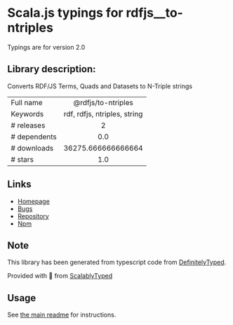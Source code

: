 
# Scala.js typings for rdfjs__to-ntriples

Typings are for version 2.0

## Library description:
Converts RDF/JS Terms, Quads and Datasets to N-Triple strings

|                    |                 |
| ------------------ | :-------------: |
| Full name          | @rdfjs/to-ntriples |
| Keywords           | rdf, rdfjs, ntriples, string |
| # releases         | 2 |
| # dependents       | 0.0 |
| # downloads        | 36275.666666666664 |
| # stars            | 1.0 |

## Links
- [Homepage](https://github.com/rdfjs-base/to-ntriples)
- [Bugs](https://github.com/rdfjs-base/to-ntriples/issues)
- [Repository](https://github.com/rdfjs-base/to-ntriples)
- [Npm](https://www.npmjs.com/package/%40rdfjs%2Fto-ntriples)
    


## Note
This library has been generated from typescript code from [DefinitelyTyped](https://definitelytyped.org).

Provided with :purple_heart: from [ScalablyTyped](https://github.com/oyvindberg/ScalablyTyped)

## Usage
See [the main readme](../../readme.md) for instructions.


